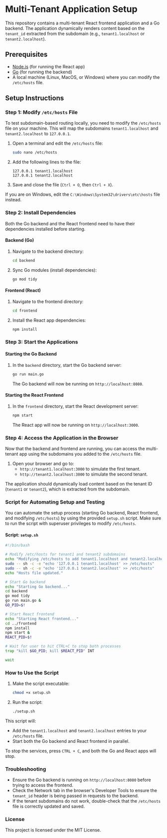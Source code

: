 # Multi-Tenant Application Setup

This repository contains a multi-tenant React frontend application and a Go backend. The application dynamically renders content based on the `tenant_id` extracted from the subdomain (e.g., `tenant1.localhost` or `tenant2.localhost`).

## Prerequisites

- [Node.js](https://nodejs.org/en/download/) (for running the React app)
- [Go](https://golang.org/doc/install) (for running the backend)
- A local machine (Linux, MacOS, or Windows) where you can modify the `/etc/hosts` file.

## Setup Instructions

### Step 1: Modify `/etc/hosts` File

To test subdomain-based routing locally, you need to modify the `/etc/hosts` file on your machine. This will map the subdomains `tenant1.localhost` and `tenant2.localhost` to `127.0.0.1`.

1. Open a terminal and edit the `/etc/hosts` file:

   ```bash
   sudo nano /etc/hosts
   ```

2. Add the following lines to the file:

   ```plaintext
   127.0.0.1 tenant1.localhost
   127.0.0.1 tenant2.localhost
   ```

3. Save and close the file (`Ctrl + O`, then `Ctrl + X`).

If you are on Windows, edit the `C:\Windows\System32\drivers\etc\hosts` file instead.

### Step 2: Install Dependencies

Both the Go backend and the React frontend need to have their dependencies installed before starting.

#### Backend (Go)

1. Navigate to the backend directory:

   ```bash
   cd backend
   ```

2. Sync Go modules (install dependencies):
   ```bash
   go mod tidy
   ```

#### Frontend (React)

1. Navigate to the frontend directory:

   ```bash
   cd frontend
   ```

2. Install the React app dependencies:
   ```bash
   npm install
   ```

### Step 3: Start the Applications

#### Starting the Go Backend

1. In the `backend` directory, start the Go backend server:

   ```bash
   go run main.go
   ```

   The Go backend will now be running on `http://localhost:8080`.

#### Starting the React Frontend

1. In the `frontend` directory, start the React development server:

   ```bash
   npm start
   ```

   The React app will now be running on `http://localhost:3000`.

### Step 4: Access the Application in the Browser

Now that the backend and frontend are running, you can access the multi-tenant app using the subdomains you added to the `/etc/hosts` file.

1. Open your browser and go to:
   - `http://tenant1.localhost:3000` to simulate the first tenant.
   - `http://tenant2.localhost:3000` to simulate the second tenant.

The application should dynamically load content based on the tenant ID (`tenant1` or `tenant2`), which is extracted from the subdomain.

### Script for Automating Setup and Testing

You can automate the setup process (starting Go backend, React frontend, and modifying `/etc/hosts`) by using the provided `setup.sh` script. Make sure to run the script with superuser privileges to modify `/etc/hosts`.

#### Script: `setup.sh`

```bash
#!/bin/bash

# Modify /etc/hosts for tenant1 and tenant2 subdomains
echo "Modifying /etc/hosts to add tenant1.localhost and tenant2.localhost..."
sudo -- sh -c -e "echo '127.0.0.1 tenant1.localhost' >> /etc/hosts"
sudo -- sh -c -e "echo '127.0.0.1 tenant2.localhost' >> /etc/hosts"
echo "Hosts file updated."

# Start Go backend
echo "Starting Go backend..."
cd backend
go mod tidy
go run main.go &
GO_PID=$!

# Start React frontend
echo "Starting React frontend..."
cd ../frontend
npm install
npm start &
REACT_PID=$!

# Wait for user to hit CTRL+C to stop both processes
trap "kill $GO_PID; kill $REACT_PID" INT

wait
```

### How to Use the Script

1. Make the script executable:

   ```bash
   chmod +x setup.sh
   ```

2. Run the script:
   ```bash
   ./setup.sh
   ```

This script will:

- Add the `tenant1.localhost` and `tenant2.localhost` entries to your `/etc/hosts` file.
- Start both the Go backend and React frontend in parallel.

To stop the services, press `CTRL + C`, and both the Go and React apps will stop.

### Troubleshooting

- Ensure the Go backend is running on `http://localhost:8080` before trying to access the frontend.
- Check the Network tab in the browser's Developer Tools to ensure the `tenant_id` header is being passed in requests to the backend.
- If the tenant subdomains do not work, double-check that the `/etc/hosts` file is correctly updated and saved.

### License

This project is licensed under the MIT License.
